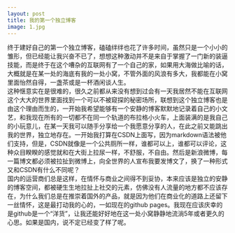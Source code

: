 ```yaml
---
layout: post
title: 我的第一个独立博客
image: 1.jpg
---
```

  终于建好自己的第一个独立博客，磕磕绊绊也花了许多时间，虽然只是一个小小的雏形，但已经能让我兴奋不已了，想想这种激动并不是来自于掌握了一门新的装逼技能，而是终于在这个嘈杂的互联网有了一个自己的家，如果用大海做比喻的话，大概就是在某一处的海底有我的一处小窝，不管外面的风浪有多大，我都能在小窝里面怡然自得，一盏茶或是一杯酒闲谈人生。<br/>
  这种惬意实在是很难的，很久之前都从来没有想到过会有一天我居然不能在互联网这个大大的世界里面找到一个可以不被窥探的秘密场所，联想到这个独立博客也是由这个理由而生的，一开始我希望能够有一个安静的博客默默地记录着自己的小文艺，和我现在所有的一切都不在同一个轨道的布拉格小火车，上面装满的是我自己的小玩意儿，在某一天我可以随手分享给一个我愿意分享的人，在此之前又能跳出我的世界，独立地存在。一开始我打算在CSDN上面写，因为markdown语法被他们支持，但是，CSDN就像是一个公共厕所一样，谁都可以上，谁都可以评论，这种众目睽睽的感觉就和在大街上拉尿一样，不舒服，不自由。然后是新浪微博，每一篇博文都必须被拉扯到微博上，向全世界的人宣布我要发博文了，换了一种形式又和CSDN有什么不同呢？<br/>
  国内的运营商们总是这样，在情怀与商业之间得不到妥协，本来应该是独立的安静的博客空间，都被硬生生地拉扯上社交的元素，仿佛没有人流量的地方都不应该存在，为什么我们总是在推崇着国外的产品，就是因为他们在商业化的道路上还留下一丝情怀，这是最打动我的心的，一如现在的github pages。我现在应该庆幸的是github是一个“洋货”，让我还能好好地在这一处小窝静静地流淌5年或者更久的心思。如果是国内，说不定已经变了样了呢。